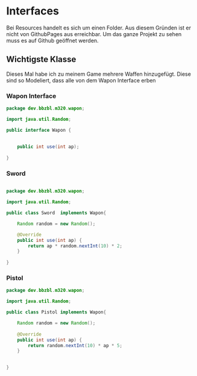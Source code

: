 # Interfaces
Bei Resources handelt es sich um einen Folder. Aus diesem Gründen ist er nicht von GithubPages aus erreichbar. Um das ganze Projekt zu sehen muss es auf Github geöffnet werden.

## Wichtigste Klasse
Dieses Mal habe ich zu meinem Game mehrere Waffen hinzugefügt. Diese sind so Modeliert, dass alle von dem Wapon Interface erben

### Wapon Interface

```java
package dev.bbzbl.m320.wapon;

import java.util.Random;

public interface Wapon {
	
	
	public int use(int ap);
	
}
```


### Sword
```java 

package dev.bbzbl.m320.wapon;

import java.util.Random;

public class Sword  implements Wapon{

	Random random = new Random();

	@Override
	public int use(int ap) {
		return ap * random.nextInt(10) * 2;
	}
	
}
```

### Pistol

```java
package dev.bbzbl.m320.wapon;

import java.util.Random;

public class Pistol implements Wapon{

	Random random = new Random();
	
	@Override
	public int use(int ap) {
		return random.nextInt(10) * ap * 5;
	}
	

}
```